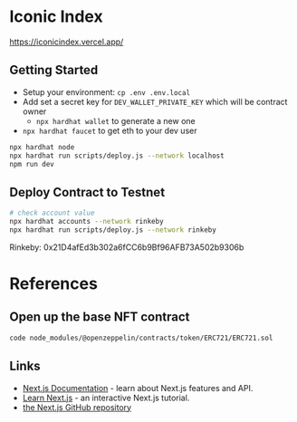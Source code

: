 # Iconic Index
https://iconicindex.vercel.app/

## Getting Started
- Setup your environment: `cp .env .env.local`
- Add set a secret key for `DEV_WALLET_PRIVATE_KEY` which will be contract owner
  - `npx hardhat wallet` to generate a new one
- `npx hardhat faucet` to get eth to your dev user

```bash
npx hardhat node 
npx hardhat run scripts/deploy.js --network localhost
npm run dev
```

## Deploy Contract to Testnet
```bash
# check account value
npx hardhat accounts --network rinkeby 
npx hardhat run scripts/deploy.js --network rinkeby
```

Rinkeby: 0x21D4afEd3b302a6fCC6b9Bf96AFB73A502b9306b

# References
## Open up the base NFT contract
```bash
code node_modules/@openzeppelin/contracts/token/ERC721/ERC721.sol
```
## Links
- [Next.js Documentation](https://nextjs.org/docs) - learn about Next.js features and API.
- [Learn Next.js](https://nextjs.org/learn) - an interactive Next.js tutorial.
- [the Next.js GitHub repository](https://github.com/vercel/next.js/) 